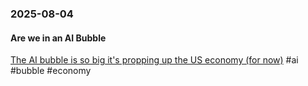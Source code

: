 ### 2025-08-04
#### Are we in an AI Bubble
[The AI bubble is so big it's propping up the US economy (for now)](https://www.bloodinthemachine.com/p/the-ai-bubble-is-so-big-its-propping) #ai #bubble #economy 


